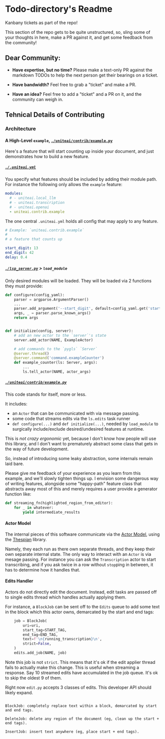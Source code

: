 # Todo-directory's Readme

Kanbany tickets as part of the repo!

This section of the repo gets to be quite unstructured, so, sling some of your thoughts in here, make a PR against it, and get some feedback from the community!


## Dear Community:

- **Have expertise, but no time?** Please make a text-only PR against the markdown TODOs to help the next person get their bearings on a ticket.

- **Have bandwidth?** Feel free to grab a "ticket" and make a PR.

- **Have an idea?** Feel free to add a "ticket" and a PR on it, and the community can weigh in.


## Tehnical Details of Contributing

### Architecture

#### A High-Level `example`, [`./uniteai/contrib/example.py`](./uniteai/contrib/example.py)

Here's a feature that will start counting up inside your document, and just demonstrates how to build a new feature.


##### [`./.uniteai.yml`](./.uniteai.yml)

You specify what features should be included by adding their module path. For instance the following only allows the `example` feature:

```yaml
modules:
  # - uniteai.local_llm
  # - uniteai.transcription
  # - uniteai.openai
  - uniteai.contrib.example
```

The one central `.uniteai.yml` holds all config that may apply to any feature.

```yaml
# Example: `uniteai.contrib.example`
#
# a feature that counts up

start_digit: 13
end_digit: 42
delay: 0.4
```

##### [`./lsp_server.py`](./lsp_server.py) > `load_module`

Only desired modules will be loaded. They will be loaded via 2 functions they must provide:

```python
def configure(config_yaml):
    parser = argparse.ArgumentParser()
    ...
    parser.add_argument('--start_digit', default=config_yaml.get('start_digit', None))
    args, _ = parser.parse_known_args()
    return args


def initialize(config, server):
    # add an new actor to the `server`'s state
    server.add_actor(NAME, ExampleActor)

    # add commands to the `pygls` `Server`
    @server.thread()
    @server.command('command.exampleCounter')
    def example_counter(ls: Server, args):
        ...
        ls.tell_actor(NAME, actor_args)
```


##### [`./uniteai/contrib/example.py`](./uniteai/contrib/example.py)

This code stands for itself, more or less.

It includes:

* an `Actor` that can be communicated with via message passing.
* some code that streams edits via the `ls.edits` task runner
* `def configure(...)` and `def initialize(...)`, needed by `load_module` to surgically include/exclude desired/undesired features at runtime.

This is *not crazy ergonomic* yet, because I don't know how people will use this library, and I don't want to prematurely abstract some class that gets in the way of future development.

So, instead of introducing some leaky abstraction, some internals remain laid bare.

Please give me feedback of your experience as you learn from this example, and we'll slowly tighten things up. I envision some dangerous way of writing features, alongside some "happy-path" feature class that abstracts away most of this and merely requires a user provide a generator function like:

```python
def streaming_fn(highlighted_region_from_editor):
    for _ in whatever:
        yield intermediate_results
```


#### Actor Model

The internal pieces of this software communicate via the [Actor Model](https://en.wikipedia.org/wiki/Actor_model), using the [Thespian](https://github.com/thespianpy/Thespian) library.

Namely, they each run as there own separate threads, and they keep their own separate internal state. The only way to interact with an `Actor` is via mesage passing. For instance you can ask the `Transcription` actor to start transcribing, and if you ask twice in a row without `stop`ping in between, it has to determine how it handles that.

#### Edits Handler

Actors do not directly edit the document. Instead, edit tasks are passed off to single edits thread which handles actually applying them.

For instance, a `BlockJob` can be sent off to the `Edits` queue to add some text in the block which this actor owns, demarcated by the start and end tags:

```python
    job = BlockJob(
        uri=uri,
        start_tag=START_TAG,
        end_tag=END_TAG,
        text=f'\n{running_transcription}\n',
        strict=False,
    )
    edits.add_job(NAME, job)
```

Note this job is not `strict`. This means that it's ok if the edit applier thread fails to actually make this change. This is useful when streaming a response. Say 10 streamed edits have accumulated in the job queue. It's ok to skip the oldest 9 of them.


Right now `edit.py` accepts 3 classes of edits. This developer API should likely expand.

```

BlockJob: completely replace text within a block, demarcated by start and end tags.

DeleteJob: delete any region of the document (eg, clean up the start + end tags).

InsertJob: insert text anywhere (eg, place start + end tags).

```
